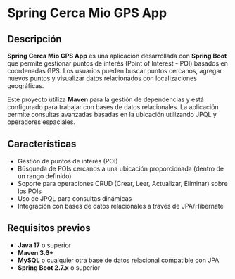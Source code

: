 # Spring Cerca Mio GPS App

## Descripción

**Spring Cerca Mio GPS App** es una aplicación desarrollada con **Spring Boot** que permite gestionar puntos de interés (Point of Interest - POI) basados en coordenadas GPS. Los usuarios pueden buscar puntos cercanos, agregar nuevos puntos y visualizar datos relacionados con localizaciones geográficas.

Este proyecto utiliza **Maven** para la gestión de dependencias y está configurado para trabajar con bases de datos relacionales. La aplicación permite consultas avanzadas basadas en la ubicación utilizando JPQL y operadores espaciales.

## Características

- Gestión de puntos de interés (POI)
- Búsqueda de POIs cercanos a una ubicación proporcionada (dentro de un rango definido)
- Soporte para operaciones CRUD (Crear, Leer, Actualizar, Eliminar) sobre los POIs
- Uso de JPQL para consultas dinámicas
- Integración con bases de datos relacionales a través de JPA/Hibernate

## Requisitos previos

- **Java 17** o superior
- **Maven 3.6+**
- **MySQL** o cualquier otra base de datos relacional compatible con JPA
- **Spring Boot 2.7.x** o superior
